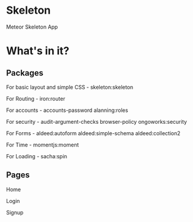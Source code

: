 # Skeleton
Meteor Skeleton App

# What's in it?

## Packages

For basic layout and simple CSS - 
skeleton:skeleton

For Routing - 
iron:router

For accounts - 
accounts-password
alanning:roles

For security - 
audit-argument-checks
browser-policy
ongoworks:security 

For Forms - 
aldeed:autoform
aldeed:simple-schema
aldeed:collection2

For Time - 
momentjs:moment

For Loading - 
sacha:spin

## Pages

Home

Login

Signup

